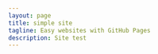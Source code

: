```yaml
---
layout: page
title: simple site
tagline: Easy websites with GitHub Pages
description: Site test
---
```

